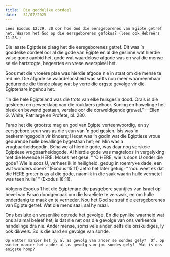 ```yaml
---
title:  Die goddelike oordeel
date:   31/07/2025
---
```


`Lees Exodus 12:29, 30 oor hoe God die eersgeborenes van Egipte getref het. Waarom het God op die eersgeborenes gefokus? (lees ook Hebreërs 11:28.)`

Die laaste Egiptiese plaag het die eersgeborenes getref. Dit was ’n goddelike oordeel oor al die gode van Egipte en al die gesinne wat hierdie valse gode aanbid het, gode wat waardelose afgode was en wat die mense se eie hartstogte, begeertes en vrese weerspieël het.

Soos met die vroeëre plae was hierdie afgode nie in staat om die mense te red nie. Die afgode se waardeloosheid was selfs nou meer waarneembaar gedurende die tiende plaag wat by verre die ergste gevolge vir die Egiptenare ingehou het.

“In die hele Egipteland was die trots van elke huisgesin dood. Orals is die geskreeu en geweeklaag van die rouklaers gehoor.  Koning en howelinge het bleek en bewend gestaan, verslae oor die oorweldigende gruwel.” —Ellen G. White, Patriarge en Profete, bl. 280.

Farao het die grootste mag en god van Egipte verteenwoordig, en sy eersgebore seun was as die seun van ’n god gesien. Isis was ’n beskermingsgodin vir kinders; Heqet was ’n godin wat die Egiptiese vroue gedurende hulle bevallinge bygestaan het; en Min was a vrugbaarheidsgodin. Behalwe al hierdie gode, was daar nog verskeie Egiptiese vrugbaarheidsgode. Al hierdie gode was magteloos in vergelyking met die lewende HERE.  Moses het gesê: “ ‘O HERE, wie is soos U onder die gode? Wie is soos U, verheerlik in heiligheid, gedug in roemryke dade, een wat wonders doen?’”(Exodus 15:11) Jetro het later getuig: “ ’nou weet ek dat die HERE groter is as al die gode, naamlik in die saak waarin hulle vermetel was teen hulle’ ” (Exodus 18:11).

Volgens Exodus 1 het die Egiptenare die pasgebore seuntjies van Israel op bevel van Farao doodgemaak om die Israeliete te verswak, en om hulle onderdanig te maak en te verneder. Nou het God se straf die eersgeborenes van Egipte getref. Wat die mens saai, sal hy maai.

Ons besluite en wesenlike optrede het gevolge.  En die pynlike waarheid wat ons al almal beleef het, is dat nie net ons die gevolge van ons verkeerde handelinge dra nie. Ander mense, soms vele ander, selfs die onskuldiges, ly ook dikwels.  So is die aard en gevolge van sonde.

`Op watter manier het jy al as gevolg van ander se sondes gely?  Of, op watter manier het ander al as gevolg van jou sondes gely?  Wat is ons enigste hoop?`